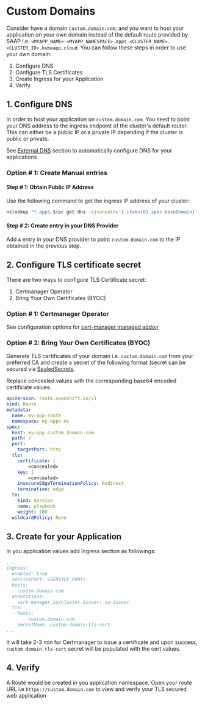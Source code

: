 # Custom Domains

Consider have a domain `custom.domain.com`; and you want to host your application on your own domain instead of the default route provided by SAAP i.e. `<MYAPP_NAME>-<MYAPP_NAMESPACE>.apps.<CLUSTER_NAME>.<CLUSTER_ID>.kubeapp.cloud`. You can follow these steps in order to use your own domain:

1. Configure DNS
1. Configure TLS Certificates
1. Create Ingress for your Application
1. Verify

## 1. Configure DNS

In order to host your application on `custom.domain.com`. You need to point your DNS address to the ingress endpoint of the cluster's default router. This can either be a public IP or a private IP depending if the cluster is public or private.

See [External DNS](./external-dns.md) section to automatically configure DNS for your applications

### Option # 1: Create Manual entries

#### Step # 1: Obtain Public IP Address

Use the following command to get the ingress IP address of your cluster:

```sh
nslookup "*.apps.$(oc get dns -ojsonpath='{.items[0].spec.baseDomain}')" | grep Address | tail -1
```

#### Step # 2: Create entry in your DNS Provider

Add `A` entry in your DNS provider to point `custom.domain.com` to the IP obtained in the previous step.

## 2. Configure TLS certificate secret

There are two ways to configure TLS Certificate secret:

1. Certmanager Operator
2. Bring Your Own Certificates (BYOC)

### Option # 1: Certmanager Operator

See configuration options for [cert-manager managed addon](../../managed-addons/cert-manager/overview.md)

### Option # 2: Bring Your Own Certificates (BYOC)

Generate TLS certificates of your domain i.e. `custom.domain.com` from your preferred CA and create a secret of the following format (secret can be secured via [SealedSecrets](https://docs.stakater.com/secrets/sealed-secrets.html).

Replace concealed values with the corresponding base64 encoded certificate values.

```yaml
apiVersion: route.openshift.io/v1
kind: Route
metadata:
  name: my-app-route
  namespace: my-apps-ns
spec:
  host: my-app.custom.domain.com
  path: /
  port:
    targetPort: http
  tls:
    certificate: |
        <concealed>
    key: |
        <concealed>
    insecureEdgeTerminationPolicy: Redirect
    termination: edge
  to:
    kind: Service
    name: playbook
    weight: 100
  wildcardPolicy: None
```


## 3. Create for your Application

In you application values add Ingress section as followings:

```yaml
...
ingress:
  enabled: true
  servicePort: <SERVICE_PORT>
  hosts:
  - cusotm.domain.com
  annotations:
    cert-manager.io/cluster-issuer: ca-issuer
  tls:
  - hosts:
      - custom.domain.com
    secretName: custom-domain-tls-cert
...
```

It will take 2-3 min for Certmanager to issue a certificate and upon success, `custom-domain-tls-cert` secret will be populated with the cert values.

## 4. Verify

A Route would be created in you application namespace. Open your route URL i.e `https://custom.domain.com` to view and verify your TLS secured web application
